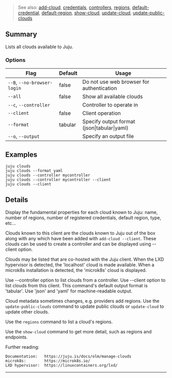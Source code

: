 > See also: [add-cloud](/t/10162), [credentials](/t/10054), [controllers](/t/10152), [regions](/t/10112), [default-credential](/t/10055), [default-region](/t/10082), [show-cloud](/t/10215), [update-cloud](/t/10081), [update-public-clouds](/t/10115)

## Summary
Lists all clouds available to Juju.

### Options
| Flag | Default | Usage |
| --- | --- | --- |
| `--B`, `--no-browser-login` | false | Do not use web browser for authentication |
| `--all` | false | Show all available clouds |
| `--c`, `--controller` |  | Controller to operate in |
| `--client` | false | Client operation |
| `--format` | tabular | Specify output format (json&#x7c;tabular&#x7c;yaml) |
| `--o`, `--output` |  | Specify an output file |

## Examples

    juju clouds
    juju clouds --format yaml
    juju clouds --controller mycontroller 
    juju clouds --controller mycontroller --client
    juju clouds --client


## Details
Display the fundamental properties for each cloud known to Juju:
name, number of regions, number of registered credentials, default region, type, etc...

Clouds known to this client are the clouds known to Juju out of the box 
along with any which have been added with `add-cloud --client`. These clouds can be
used to create a controller and can be displayed using --client option.

Clouds may be listed that are co-hosted with the Juju client.  When the LXD hypervisor
is detected, the 'localhost' cloud is made available.  When a microk8s installation is
detected, the 'microk8s' cloud is displayed.

Use --controller option to list clouds from a controller. 
Use --client option to list clouds from this client. 
This command's default output format is 'tabular'. Use 'json' and 'yaml' for
machine-readable output.

Cloud metadata sometimes changes, e.g. providers add regions. Use the `update-public-clouds`
command to update public clouds or `update-cloud` to update other clouds.

Use the `regions` command to list a cloud's regions.

Use the `show-cloud` command to get more detail, such as regions and endpoints.

Further reading:
 
    Documentation:   https://juju.is/docs/olm/manage-clouds
    microk8s:        https://microk8s.io/
    LXD hypervisor:  https://linuxcontainers.org/lxd/


---

